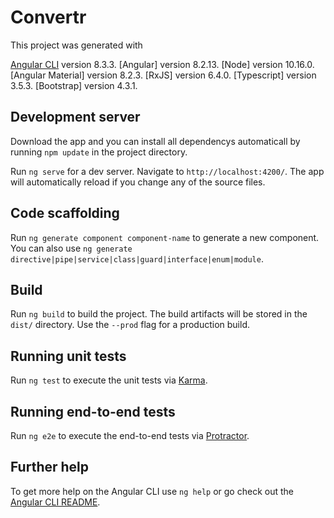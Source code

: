 # Convertr

This project was generated with 

[Angular CLI](https://github.com/angular/angular-cli) version 8.3.3.
[Angular] version 8.2.13.
[Node] version 10.16.0.
[Angular Material] version 8.2.3.
[RxJS] version 6.4.0.
[Typescript] version 3.5.3.
[Bootstrap] version 4.3.1.

## Development server

Download the app and you can install all dependencys automaticall by running `npm update` in the project directory.

Run `ng serve` for a dev server. Navigate to `http://localhost:4200/`. The app will automatically reload if you change any of the source files.

## Code scaffolding

Run `ng generate component component-name` to generate a new component. You can also use `ng generate directive|pipe|service|class|guard|interface|enum|module`.

## Build

Run `ng build` to build the project. The build artifacts will be stored in the `dist/` directory. Use the `--prod` flag for a production build.

## Running unit tests

Run `ng test` to execute the unit tests via [Karma](https://karma-runner.github.io).

## Running end-to-end tests

Run `ng e2e` to execute the end-to-end tests via [Protractor](http://www.protractortest.org/).

## Further help

To get more help on the Angular CLI use `ng help` or go check out the [Angular CLI README](https://github.com/angular/angular-cli/blob/master/README.md).
